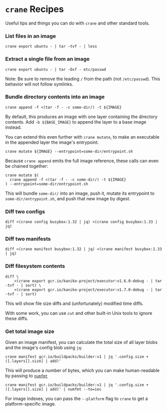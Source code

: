# `crane` Recipes

Useful tips and things you can do with `crane` and other standard tools.

### List files in an image

```
crane export ubuntu - | tar -tvf - | less
```

### Extract a single file from an image

```
crane export ubuntu - | tar -Oxf - etc/passwd
```

Note: Be sure to remove the leading `/` from the path (not `/etc/passwd`). This behavior will not follow symlinks.

### Bundle directory contents into an image

```
crane append -f <(tar -f - -c some-dir/) -t ${IMAGE}
```

By default, this produces an image with one layer containing the directory contents. Add `-b ${BASE_IMAGE}` to append the layer to a base image instead.

You can extend this even further with `crane mutate`, to make an executable in the appended layer the image's entrypoint.

```
crane mutate ${IMAGE} --entrypoint=some-dir/entrypoint.sh
```

Because `crane append` emits the full image reference, these calls can even be chained together:

```
crane mutate $(
  crane append -f <(tar -f - -c some-dir/) -t ${IMAGE}
) --entrypoint=some-dir/entrypoint.sh
```

This will bundle `some-dir/` into an image, push it, mutate its entrypoint to `some-dir/entrypoint.sh`, and push that new image by digest.

### Diff two configs

```
diff <(crane config busybox:1.32 | jq) <(crane config busybox:1.33 | jq)
```

### Diff two manifests

```
diff <(crane manifest busybox:1.32 | jq) <(crane manifest busybox:1.33 | jq)
```

### Diff filesystem contents

```
diff \
    <(crane export gcr.io/kaniko-project/executor:v1.6.0-debug - | tar -tvf - | sort) \
    <(crane export gcr.io/kaniko-project/executor:v1.7.0-debug - | tar -tvf - | sort)
```

This will show file size diffs and (unfortunately) modified time diffs.

With some work, you can use `cut` and other built-in Unix tools to ignore these diffs.

### Get total image size

Given an image manifest, you can calculate the total size of all layer blobs and the image's config blob using `jq`:

```
crane manifest gcr.io/buildpacks/builder:v1 | jq '.config.size + ([.layers[].size] | add)'
```

This will produce a number of bytes, which you can make human-readable by passing to [`numfmt`](https://www.gnu.org/software/coreutils/manual/html_node/numfmt-invocation.html)

```
crane manifest gcr.io/buildpacks/builder:v1 | jq '.config.size + ([.layers[].size] | add)' | numfmt --to=iec
```

For image indexes, you can pass the `--platform` flag to `crane` to get a platform-specific image.
